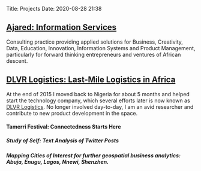 Title: Projects
Date: 2020-08-28 21:38


## [Ajared: Information Services](http://www.ajared.ng)
Consulting practice providing applied solutions for Business, Creativity, Data, Education, Innovation, Information Systems and Product Management, particularly for forward thinking entrepreneurs and ventures of African descent.

## [DLVR Logistics: Last-Mile Logistics in Africa](http://www.dlvr.ng)
At the end of 2015 I moved back to Nigeria for about 5 months and helped start the technology company, which several efforts later is now known as [DLVR Logistics](https://www.dlvr.ng). No longer involved day-to-day, I am an avid researcher and contribute to new product development in the space.

#### Tamerri Festival: Connectedness Starts Here

##### Study of Self: Text Analysis of Twitter Posts
##### Mapping Cities of Interest for further geospatial business analytics: Abuja, Enugu, Lagos, Nnewi, Shenzhen.
